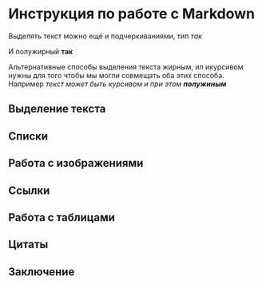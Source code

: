 # Инструкция по работе с Markdown
Выделять текст можно ещё и подчеркиваниями, тип _так_

И полужирный __так__

Альтернативные способы выделения текста жирным, ил икурсивом нужны для того чтобы мы могли совмещать оба этих способа. Например _текст может быть курсивом и при этом **полужиным**_
## Выделение текста

## Списки

## Работа с изображениями

## Ссылки

## Работа с таблицами

## Цитаты

## Заключение